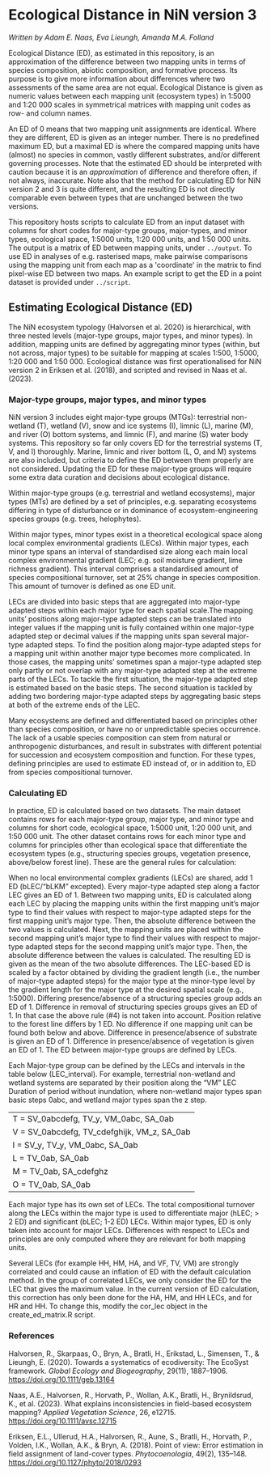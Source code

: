 
# Ecological Distance in NiN version 3

*Written by Adam E. Naas, Eva Lieungh, Amanda M.A. Folland*

Ecological Distance (ED), as estimated in this repository, is an approximation of the difference between two mapping units in terms of species composition, abiotic composition, and formative process. Its purpose is to give more information about differences where two assessments of the same area are not equal. Ecological Distance is given as numeric values between each mapping unit (ecosystem types) in 1:5000 and 1:20 000 scales in symmetrical matrices with mapping unit codes as row- and column names. 

An ED of 0 means that two mapping unit assignments are identical. Where they are different, ED is given as an integer number. There is no predefined maximum ED, but a maximal ED is where the compared mapping units have (almost) no species in common, vastly different substrates, and/or different governing processes. Note that the estimated ED should be interpreted with caution because it is an *approximation* of difference and therefore often, if not always, inaccurate. Note also that the method for calculating ED for NiN version 2 and 3 is quite different, and the resulting ED is not directly comparable even between types that are unchanged between the two versions.

This repository hosts scripts to calculate ED from an input dataset with columns for short codes for major-type groups, major-types, and minor types, ecological space, 1:5000 units, 1:20 000 units, and 1:50 000 units. The output is a matrix of ED between mapping units, under `../output`. To use ED in analyses of e.g. rasterised maps, make pairwise comparisons using the mapping unit from each map as a 'coordinate' in the matrix to find pixel-wise ED between two maps. An example script to get the ED in a point dataset is provided under `../script`.

## Estimating Ecological Distance (ED)

The NiN ecosystem typology (Halvorsen et al. 2020) is hierarchical, with three nested levels (major-type groups, major types, and minor types). In addition, mapping units are defined by aggregating minor types (within, but not across, major types) to be suitable for mapping at scales 1:500, 1:5000, 1:20 000 and 1:50 000. Ecological distance was first operationalised for NiN version 2 in Eriksen et al. (2018), and scripted and revised in Naas et al. (2023).

### Major-type groups, major types, and minor types

NiN version 3 includes eight major-type groups (MTGs): terrestrial non-wetland (T), wetland (V), snow and ice systems (I), limnic (L), marine (M), and river (O) bottom systems, and limnic (F), and marine (S) water body systems. This repository so far only covers ED for the terrestrial systems (T, V, and I) thoroughly. Marine, limnic and river bottom (L, O, and M) systems are also included, but criteria to define the ED between them properly are not considered. Updating the ED for these major-type groups will require some extra data curation and decisions about ecological distance.

Within major-type groups (e.g. terrestrial and wetland ecosystems), major types (MTs) are defined by a set of principles, e.g. separating ecosystems differing in type of disturbance or in dominance of ecosystem-engineering species groups (e.g. trees, helophytes). 

Within major types, minor types exist in a theoretical ecological space along local complex environmental gradients (LECs). Within major types, each minor type spans an interval of standardised size along each main local complex environmental gradient (LEC; e.g. soil moisture gradient, lime richness gradient). This interval comprises a standardised amount of species compositional turnover, set at 25% change in species composition. This amount of turnover is defined as one ED unit. 

LECs are divided into basic steps that are aggregated into major-type adapted steps within each major type for each spatial scale.The mapping units’ positions along major-type adapted steps can be translated into integer values if the mapping unit is fully contained within one major-type adapted step or decimal values if the mapping units span several major-type adapted steps. To find the position along major-type adapted steps for a mapping unit within another major type becomes more complicated. In those cases, the mapping units’ sometimes span a major-type adapted step only partly or not overlap with any major-type adapted step at the extreme parts of the LECs. To tackle the first situation, the major-type adapted step is estimated based on the basic steps. The second situation is tackled by adding two bordering major-type adapted steps by aggregating basic steps at both of the extreme ends of the LEC.

Many ecosystems are defined and differentiated based on principles other than species composition, or have no or unpredictable species occurrence. The lack of a usable species composition can stem from natural or anthropogenic disturbances, and result in substrates with different potential for succession and ecosystem composition and function. For these types, defining principles are used to estimate ED instead of, or in addition to, ED from species compositional turnover.

### Calculating ED 

In practice, ED is calculated based on two datasets. The main dataset contains rows for each major-type group, major type, and minor type and columns for short code, ecological space, 1:5000 unit, 1:20 000 unit, and 1:50 000 unit. The other dataset contains rows for each minor type and columns for principles other than ecological space that differentiate the ecosystem types (e.g., structuring species groups, vegetation presence, above/below forest line). These are the general rules for calculation:

When no local environmental complex gradients (LECs) are shared, add 1 ED (bLEC/“bLKM” excepted).
Every major-type adapted step along a factor LEC gives an ED of 1. Between two mapping units, ED is calculated along each LEC by placing the mapping units within the first mapping unit’s major type to find their values with respect to major-type adapted steps for the first mapping unit’s major type. Then, the absolute difference between the two values is calculated. Next, the mapping units are placed within the second mapping unit’s major type to find their values with respect to major-type adapted steps for the second mapping unit’s major type. Then, the absolute difference between the values is calculated. The resulting ED is given as the mean of the two absolute differences.
The LEC-based ED is scaled by a factor obtained by dividing the gradient length (i.e., the number of major-type adapted steps) for the major type at the minor-type level by the gradient length for the major type at the desired spatial scale (e.g., 1:5000).
Differing presence/absence of a structuring species group adds an ED of 1.
Difference in removal of structuring species groups gives an ED of 1. In that case the above rule (#4) is not taken into account.
Position relative to the forest line differs by 1 ED. No difference if one mapping unit can be found both below and above.
Difference in presence/absence of substrate is given an ED of 1.
Difference in presence/absence of vegetation is given an ED of 1.
The ED between major-type groups are defined by LECs.

Each Major-type group can be defined by the LECs and intervals in the table below (LEC_interval). For example, terrestrial non-wetland and wetland systems are separated by their position along the “VM” LEC Duration of period without inundation, where non-wetland major types span basic steps 0abc, and wetland major types span the z step.

|  |
| -- |
|T = SV_0abcdefg, TV_y, VM_0abc, SA_0ab|
|V = SV_0abcdefg, TV_cdefghijk, VM_z, SA_0ab|
|I = SV_y, TV_y, VM_0abc, SA_0ab|
|L = TV_0ab, SA_0ab|
|M = TV_0ab, SA_cdefghz|
|O = TV_0ab, SA_0ab|

Each major type has its own set of LECs. The total compositional turnover along the LECs within the major type is used to differentiate major (hLEC; > 2 ED) and significant (bLEC; 1-2 ED) LECs. Within major types, ED is only taken into account for major LECs. Differences with respect to LECs and principles are only computed where they are relevant for both mapping units.

Several LECs (for example HH, HM, HA, and VF, TV, VM) are strongly correlated and could cause an inflation of ED with the default calculation method. In the group of correlated LECs, we only consider the ED for the LEC that gives the maximum value. In the current version of ED calculation, this correction has only been done for the HA, HM, and HH LECs, and for HR and HH. To change this, modify the cor_lec object in the create_ed_matrix.R script. 


### References

Halvorsen, R., Skarpaas, O., Bryn, A., Bratli, H., Erikstad, L., Simensen, T., & Lieungh, E. (2020). Towards a systematics of ecodiversity: The EcoSyst framework. *Global Ecology and Biogeography*, 29(11), 1887–1906. <https://doi.org/10.1111/geb.13164>

Naas, A.E., Halvorsen, R., Horvath, P., Wollan, A.K., Bratli, H., Brynildsrud, K., et al. (2023). What explains inconsistencies in field-based ecosystem mapping? *Applied Vegetation Science*, 26, e12715. <https://doi.org/10.1111/avsc.12715>

Eriksen, E.L., Ullerud, H.A., Halvorsen, R., Aune, S., Bratli, H., Horvath, P., Volden, I.K., Wollan, A.K., & Bryn, A. (2018). Point of view: Error estimation in field assignment of land-cover types. *Phytocoenologia*, 49(2), 135–148. <https://doi.org/10.1127/phyto/2018/0293>

